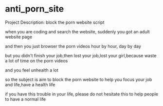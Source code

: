 # anti_porn_site
Project Description:
block the porn website script

when you are coding and search the website, suddenly you got an adult website page 

and then you just browser the porn videos hour by hour, day by day

but you didn't finish your job,then lost your job,lost your girl,because waste a lot of time on the porn videos

and you feel unhealth a lot

so the subject is aim to block the porn website to help you focus your job and life,have a health life

if you have this trouble in your life, please do not hesitate this to help people to have a normal life


